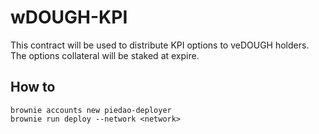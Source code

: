 # wDOUGH-KPI

This contract will be used to distribute KPI options to veDOUGH holders.
The options collateral will be staked at expire.

## How to

```
brownie accounts new piedao-deployer
brownie run deploy --network <network>
```